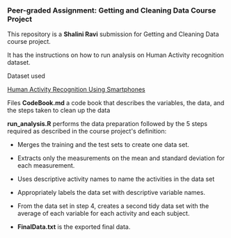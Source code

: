 ### Peer-graded Assignment: Getting and Cleaning Data Course Project

This repository is a **Shalini Ravi** submission for Getting and Cleaning Data course project. 

It has the instructions on how to run analysis on Human Activity recognition dataset.

Dataset used

[Human Activity Recognition Using Smartphones](http://archive.ics.uci.edu/ml/datasets/Human+Activity+Recognition+Using+Smartphones)

Files
**CodeBook.md** a code book that describes the variables, the data, and the steps taken to clean up the data

**run_analysis.R** performs the data preparation followed by the 5 steps required as described in the course project's definition:

* Merges the training and the test sets to create one data set.
* Extracts only the measurements on the mean and standard deviation for each measurement.
* Uses descriptive activity names to name the activities in the data set
* Appropriately labels the data set with descriptive variable names.
* From the data set in step 4, creates a second tidy data set with the average of each variable for each activity and each subject.

* **FinalData.txt** is the exported final data.